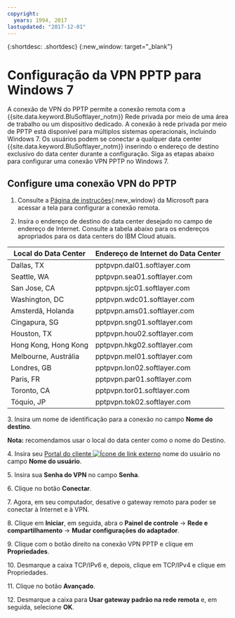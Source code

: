 ```yaml
---
copyright:
  years: 1994, 2017
lastupdated: "2017-12-01"
---
```


{:shortdesc: .shortdesc}
{:new_window: target="_blank"}

# Configuração da VPN PPTP para Windows 7

A conexão de VPN do PPTP permite a conexão remota com a {{site.data.keyword.BluSoftlayer_notm}} Rede privada por meio de uma área de trabalho ou um dispositivo dedicado. A conexão à rede privada por meio de PPTP está disponível para múltiplos sistemas operacionais, incluindo Windows 7. Os usuários podem se conectar a qualquer data center {{site.data.keyword.BluSoftlayer_notm}} inserindo o endereço de destino exclusivo do data center durante a configuração. Siga as etapas abaixo para configurar uma conexão VPN PPTP no Windows 7.

## Configure uma conexão VPN do PPTP

1. Consulte a [Página de instruções](http://windows.microsoft.com/en-US/windows7/Set-up-a-remote-connection-to-your-workplace-using-VPN){:new_window} da Microsoft para acessar a tela para configurar a conexão remota.

2. Insira o endereço de destino do data center desejado no campo de endereço de Internet. Consulte a tabela abaixo para os endereços apropriados para os data centers do IBM Cloud atuais.

|Local do Data Center|Endereço de Internet do Data Center|
|---|---|
|Dallas, TX|pptpvpn.dal01.softlayer.com|
|Seattle, WA|pptpvpn.sea01.softlayer.com|
|San Jose, CA|pptpvpn.sjc01.softlayer.com|
|Washington, DC|pptpvpn.wdc01.softlayer.com|
|Amsterdã, Holanda|pptpvpn.ams01.softlayer.com|
|Cingapura, SG|pptpvpn.sng01.softlayer.com|
|Houston, TX|pptpvpn.hou02.softlayer.com|
|Hong Kong, Hong Kong|pptpvpn.hkg02.softlayer.com|
|Melbourne, Austrália|pptpvpn.mel01.softlayer.com|
|Londres, GB|pptpvpn.lon02.softlayer.com|
|Paris, FR|pptpvpn.par01.softlayer.com|
|Toronto, CA|pptpvpn.tor01.softlayer.com|
|Tóquio, JP|pptpvpn.tok02.softlayer.com|

3\. Insira um nome de identificação para a conexão no campo **Nome do destino**.

**Nota:** recomendamos usar o local do data center como o nome do Destino.

4\. Insira seu [Portal do cliente ![Ícone de link externo](../../icons/launch-glyph.svg "Ícone de link externo")](https://control.softlayer.com/) nome do usuário no campo **Nome do usuário**.

5\. Insira sua **Senha do VPN** no campo **Senha**.

6\. Clique no botão **Conectar**.

7\. Agora, em seu computador, desative o gateway remoto para poder se conectar à Internet e à VPN.

8\. Clique em **Iniciar**, em seguida, abra o **Painel de controle** -> **Rede e compartilhamento** -> **Mudar configurações do adaptador**.

9\. Clique com o botão direito na conexão VPN PPTP e clique em **Propriedades**.

10\. Desmarque a caixa TCP/IPv6 e, depois, clique em TCP/IPv4 e clique em Propriedades.

11\. Clique no botão **Avançado**.

12\. Desmarque a caixa para **Usar gateway padrão na rede remota** e, em seguida, selecione **OK**.
